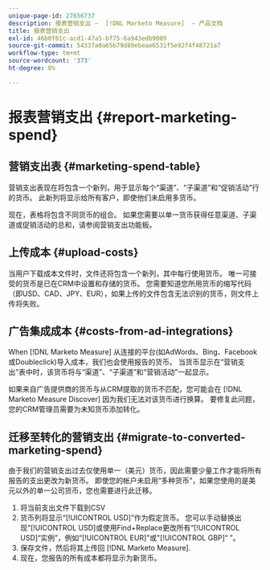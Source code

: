 ```yaml
---
unique-page-id: 27656737
description: 报表营销支出 —  [!DNL Marketo Measure]  — 产品文档
title: 报表营销支出
exl-id: 46b0f81c-acd1-47a5-bf75-6a943edb9009
source-git-commit: 54337a0a65b79d80ebeae6531f5e92f4f48721a7
workflow-type: tm+mt
source-wordcount: '373'
ht-degree: 0%

---
```


# 报表营销支出 {#report-marketing-spend}

## 营销支出表 {#marketing-spend-table}

营销支出表现在将包含一个新列，用于显示每个“渠道”、“子渠道”和“促销活动”行的货币。 此新列将显示给所有客户，即使他们未启用多货币。

现在，表格将包含不同货币的组合。 如果您需要以单一货币获得任意渠道、子渠道或促销活动的总和，请参阅营销支出功能板。

## 上传成本 {#upload-costs}

当用户下载成本文件时，文件还将包含一个新列，其中每行使用货币。 唯一可接受的货币是已在CRM中设置和存储的货币。 您需要知道您所用货币的缩写代码（即USD、CAD、JPY、EUR），如果上传的文件包含无法识别的货币，则文件上传将失败。

## 广告集成成本 {#costs-from-ad-integrations}

When [!DNL Marketo Measure] 从连接的平台(如AdWords、Bing、Facebook或Doubleclick)导入成本，我们也会使用报告的货币。 当货币显示在“营销支出”表中时，该货币将与“渠道”、“子渠道”和“营销活动”一起显示。

如果来自广告提供商的货币与从CRM提取的货币不匹配，您可能会在 [!DNL Marketo Measure Discover] 因为我们无法对该货币进行换算。 要修复此问题，您的CRM管理员需要为未知货币添加转化。

## 迁移至转化的营销支出 {#migrate-to-converted-marketing-spend}

由于我们的营销支出过去仅使用单一（美元）货币，因此需要少量工作才能将所有报告的支出更改为新货币。 即使您的帐户未启用“多种货币”，如果您使用的是美元以外的单一公司货币，您也需要进行此迁移。

1. 将当前支出文件下载到CSV
1. 货币列将显示“[!UICONTROL USD]”作为假定货币。 您可以手动替换出现“[!UICONTROL USD]或使用Find+Replace更改所有“[!UICONTROL USD]“实例”，例如“[!UICONTROL EUR]&quot;或&quot;[!UICONTROL GBP]“ ”。
1. 保存文件，然后将其上传回 [!DNL Marketo Measure].
1. 现在，您报告的所有成本都将显示为新货币。
